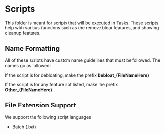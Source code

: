 # Scripts
This folder is meant for scripts that will be executed in Tasks. These scripts help with various functions such as the remove bloat features, and showing cleanup features.


## Name Formatting
All of these scripts have custom name guidelines that must be followed. The names go as followed:

If the script is for debloating, make the prefix **Debloat_(FileNameHere)**

If the script is for any feature not listed, make the prefix **Other_(FileNameHere)**


## File Extension Support
We support the following script languages

- Batch (.bat)
